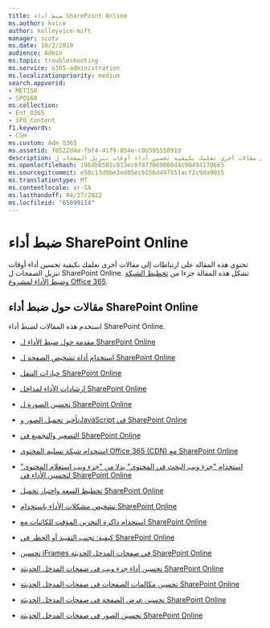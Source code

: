 ```yaml
---
title: ضبط أداء SharePoint Online
ms.author: kvice
author: kelleyvice-msft
manager: scotv
ms.date: 10/2/2019
audience: Admin
ms.topic: troubleshooting
ms.service: o365-administration
ms.localizationpriority: medium
search.appverid:
- MET150
- SPO160
ms.collection:
- Ent_O365
- SPO_Content
f1.keywords:
- CSH
ms.custom: Adm_O365
ms.assetid: f0522d4a-fbf4-41f9-854e-c9b59555091d
description: يحتوي على ارتباطات إلى مقالات أخرى تعلمك بكيفية تحسين أداء أوقات تنزيل الصفحات ل SharePoint Online.
ms.openlocfilehash: 196dbb502c813ec0f877069008d4c90494170665
ms.sourcegitcommit: e50c13d9be3ed05ecb156d497551acf2c9da9015
ms.translationtype: MT
ms.contentlocale: ar-SA
ms.lasthandoff: 04/27/2022
ms.locfileid: "65099114"
---
```

# <a name="tune-sharepoint-online-performance"></a>ضبط أداء SharePoint Online

تحتوي هذه المقالة على ارتباطات إلى مقالات أخرى تعلمك بكيفية تحسين أداء أوقات تنزيل الصفحات ل SharePoint Online. تشكل هذه المقالة جزءا من [تخطيط الشبكة وضبط الأداء لمشروع Office 365](./network-planning-and-performance.md).

## <a name="articles-about-fine-tuning-sharepoint-online-performance"></a>مقالات حول ضبط أداء SharePoint Online

استخدم هذه المقالات لضبط أداء SharePoint Online.
  
- [مقدمة حول ضبط الأداء ل SharePoint Online](introduction-to-performance-tuning-for-sharepoint-online.md)

- [استخدام أداة تشخيص الصفحة ل SharePoint Online](page-diagnostics-for-spo.md)

- [خيارات التنقل SharePoint Online](navigation-options-for-sharepoint-online.md)

- [إرشادات الأداء لمداخل SharePoint Online](/sharepoint/dev/solution-guidance/portal-performance)

- [تحسين الصورة ل SharePoint Online](image-optimization-for-sharepoint-online.md)

- [تأخير تحميل الصور وJavaScript في SharePoint Online](delay-loading-images-and-javascript-in-sharepoint-online.md)

- [التصغير والتجميع في SharePoint Online](minification-and-bundling-in-sharepoint-online.md)

- [استخدام شبكة تسليم المحتوى Office 365 (CDN) مع SharePoint Online](use-microsoft-365-cdn-with-spo.md)

- [استخدام "جزء ويب البحث في المحتوى" بدلا من "جزء ويب استعلام المحتوى" لتحسين الأداء في SharePoint Online](using-content-search-web-part-instead-of-content-query-web-part-to-improve-perfo.md)

- [تخطيط السعة واختبار تحميل SharePoint Online](capacity-planning-and-load-testing-sharepoint-online.md)

- [تشخيص مشكلات الأداء باستخدام SharePoint Online](diagnosing-performance-issues-with-sharepoint-online.md)

- [استخدام ذاكرة التخزين المؤقت للكائنات مع SharePoint Online](using-the-object-cache-with-sharepoint-online.md)

- [كيفية: تجنب التقييد أو الحظر في SharePoint Online](/sharepoint/dev/general-development/how-to-avoid-getting-throttled-or-blocked-in-sharepoint-online)

- [تحسين iFrames في صفحات المدخل الحديثة SharePoint Online](modern-iframe-optimization.md)

- [تحسين أداء جزء ويب في صفحات المدخل الحديثة SharePoint Online](modern-web-part-optimization.md)

- [تحسين مكالمات الصفحات في صفحات المدخل الحديثة SharePoint Online](modern-page-call-optimization.md)

- [تحسين عرض الصفحة في صفحات المدخل الحديثة SharePoint Online](modern-page-weight-optimization.md)

- [تحسين الصور في صفحات المدخل الحديثة SharePoint Online](modern-image-optimization.md)